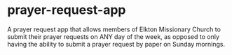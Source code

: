 # prayer-request-app
A prayer request app that allows members of Elkton Missionary Church to submit their prayer requests on ANY day of the week, as opposed to only having the ability to submit a prayer request by paper on Sunday mornings.

